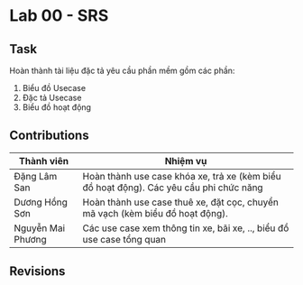 # Lab 00 - SRS

## Task

Hoàn thành tài liệu đặc tả yêu cầu phần mềm gồm các phần:

1. Biểu đồ Usecase
2. Đặc tả Usecase
3. Biểu đồ hoạt động

## Contributions

Thành viên | Nhiệm vụ
----------- | ---------
Đặng Lâm San | Hoàn thành use case khóa xe, trả xe (kèm biểu đồ hoạt động). Các yêu cầu phi chức năng
Dương Hồng Sơn | Hoàn thành use case thuê xe, đặt cọc, chuyển mã vạch (kèm biểu đồ hoạt động).
Nguyễn Mai Phương | Các use case xem thông tin xe, bãi xe, ..,  biểu đồ use case tổng quan

## Revisions
